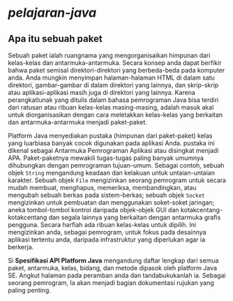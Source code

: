 # _pelajaran-java_

## **Apa itu sebuah paket**

Sebuah paket ialah ruangnama yang mengorganisaikan himpunan dari kelas-kelas dan antarmuka-antarmuka. Secara konsep anda dapat berfikir bahwa paket semisal direktori-direktori yang berbeda-beda pada komputer anda. Anda mungkin menyimpan halaman-halaman HTML di dalam satu direktori, gambar-gambar di dalam direktori yang lainnya, dan skrip-skrip atau aplikasi-aplikasi masih juga di direktori yang lainnya. Karena perangkatlunak yang ditulis dalam bahasa pemrograman Java bisa terdiri dari ratusan atau ribuan kelas-kelas masing-masing, adalah masuk akal untuk diorganisasikan dengan cara meletakkan kelas-kelas yang berkaitan dan antarmuka-antarmuka menjadi paket-paket.

Platform Java menyediakan pustaka (himpunan dari paket-paket) kelas yang luarbiasa banyak cocok digunakan pada aplikasi Anda. pustaka ini dikenal sebagai Antarmuka Pemrograman Aplikasi atau disingkat menjadi APA. Paket-paketnya mewakili tugas-tugas paling banyak umumnya dihubungkan dengan pemrograman tujuan-umum. Sebagai contoh, sebuah objek `String` mengandung keadaan dan kelakuan untuk untaian-untaian karakter. Sebuah objek `File` mengizinkan seorang pemrogram untuk secara mudah membuat, menghapus, memeriksa, membandingkan, atau mengubah sebuah berkas pada sistem-berkas; sebuah objek `Socket` mengizinkan untuk pembuatan dan menggunakan soket-soket jaringan; aneka tombol-tombol kontrol daripada objek-objek GUI dan kotakcentang-kotakcentang dan segala lainnya yang berkaitan dengan antarmuka grafis pengguna. Secara harfiah ada ribuan kelas-kelas untuk dipilih. Ini mengizinkan anda, sebagai pemrogram, untuk fokus pada desainnya aplikasi tertentu anda, daripada infrastruktur yang diperlukan agar ia berkerja.

Si **Spesifikasi API Platform Java** mengandung daftar lengkap dari semua paket, antarmuka, kelas, bidang, dan metode dipasok oleh platform Java SE. Angkut halaman pada peramban anda dan tandabukukanlah ia. Sebagai seorang pemrogram, Ia akan menjadi bagian dokumentasi rujukan yang paling penting.
